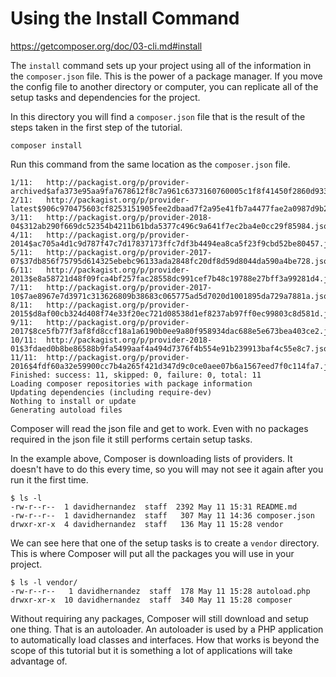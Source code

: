 # Using the Install Command

https://getcomposer.org/doc/03-cli.md#install

The `install` command sets up your project using all of the information 
in the `composer.json` file. This is the power of a package manager. If you 
move the config file to another directory or computer, you can replicate 
all of the setup tasks and dependencies for the project.

In this directory you will find a `composer.json` file that is the result 
of the steps taken in the first step of the tutorial.

```$xslt
composer install
```

Run this command from the same location as the `composer.json` file.

```$xslt
1/11:	http://packagist.org/p/provider-archived$afa373e95aa9fa7678612f8c7a961c6373160760005c1f8f41450f2860d933f9.json
2/11:	http://packagist.org/p/provider-latest$906c970475603cf8253151905fee2dbaad7f2a95e41fb7a4477fae2a0987d9b2.json
3/11:	http://packagist.org/p/provider-2018-04$312ab290f669dc52354b4211b61bda5377c496c9a641f7ec2ba4e0cc29f85984.json
4/11:	http://packagist.org/p/provider-2014$ac705a4d1c9d787f47c7d17837173ffc7df3b4494ea8ca5f23f9cbd52be80457.json
5/11:	http://packagist.org/p/provider-2017-07$37db856f75795d614325ebebc96133ada2848fc20df8d59d8044da590a4be728.json
6/11:	http://packagist.org/p/provider-2013$e8a58721d48f09fca4bf257fac28558dc991cef7b48c19788e27bff3a99281d4.json
7/11:	http://packagist.org/p/provider-2017-10$7ae8967e7d3971c313626809b38683c065775ad5d7020d1001895da729a7881a.json
8/11:	http://packagist.org/p/provider-2015$d8af00cb324d408f74e33f20ec721d08538d1ef8237ab97ff0ec99803c8d581d.json
9/11:	http://packagist.org/p/provider-2017$8ce5fb77f3af8fd8ccf18a1a6190b0ee9a80f958934dac688e5e673bea403ce2.json
10/11:	http://packagist.org/p/provider-2018-01$3fdaed0b8be86588b9fa5499aaf4a494d7376f4b554e91b239913baf4c55e8c7.json
11/11:	http://packagist.org/p/provider-2016$4fdf60a32e59900cc7b4a265f421d347d9c0ce0aee07b6a1567eed7f0c114fa7.json
Finished: success: 11, skipped: 0, failure: 0, total: 11
Loading composer repositories with package information
Updating dependencies (including require-dev)
Nothing to install or update
Generating autoload files
```

Composer will read the json file and get to work. Even with no packages 
required in the json file it still performs certain setup tasks.

In the example above, Composer is downloading lists of providers. It doesn't 
have to do this every time, so you will may not see it again after you run 
it the first time.

```$xslt
$ ls -l
-rw-r--r--  1 davidhernandez  staff  2392 May 11 15:31 README.md
-rw-r--r--  1 davidhernandez  staff   307 May 11 14:36 composer.json
drwxr-xr-x  4 davidhernandez  staff   136 May 11 15:28 vendor
```

We can see here that one of the setup tasks is to create a `vendor` directory.
This is where Composer will put all the packages you will use in your project.

```$xslt
$ ls -l vendor/
-rw-r--r--   1 davidhernandez  staff  178 May 11 15:28 autoload.php
drwxr-xr-x  10 davidhernandez  staff  340 May 11 15:28 composer
```

Without requiring any packages, Composer will still download and setup one thing. 
That is an autoloader. An autoloader is used by a PHP application to automatically 
load classes and interfaces. How that works is beyond the scope of this tutorial 
but it is something a lot of applications will take advantage of.